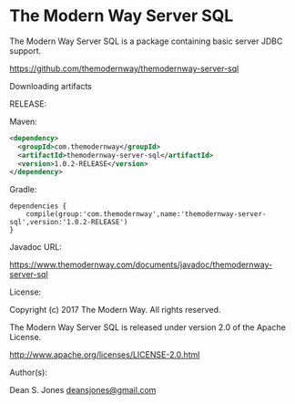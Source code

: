 The Modern Way Server SQL
======

The Modern Way Server SQL is a package containing basic server JDBC support.

https://github.com/themodernway/themodernway-server-sql

Downloading artifacts

RELEASE:

Maven:
```xml
<dependency>
  <groupId>com.themodernway</groupId>
  <artifactId>themodernway-server-sql</artifactId>
  <version>1.0.2-RELEASE</version>
</dependency>
```
Gradle:

```
dependencies {
    compile(group:'com.themodernway',name:'themodernway-server-sql',version:'1.0.2-RELEASE')
}
```
Javadoc URL:

https://www.themodernway.com/documents/javadoc/themodernway-server-sql

License:

Copyright (c) 2017 The Modern Way. All rights reserved.

The Modern Way Server SQL is released under version 2.0 of the Apache License.

http://www.apache.org/licenses/LICENSE-2.0.html

Author(s):

Dean S. Jones
deansjones@gmail.com